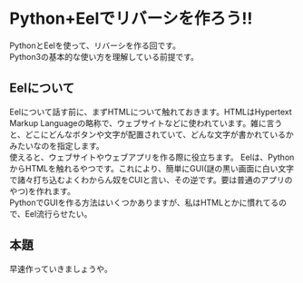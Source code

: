 # Python+Eelでリバーシを作ろう!!
PythonとEelを使って、リバーシを作る回です。  
Python3の基本的な使い方を理解している前提です。  
## Eelについて
Eelについて話す前に、まずHTMLについて触れておきます。HTMLはHypertext Markup Languageの略称で、ウェブサイトなどに使われています。雑に言うと、どこにどんなボタンや文字が配置されていて、どんな文字が書かれているかみたいなのを指定します。  
使えると、ウェブサイトやウェブアプリを作る際に役立ちます。
Eelは、PythonからHTMLを触れるやつです。これにより、簡単にGUI(謎の黒い画面に白い文字で諸々打ち込むよくわからん奴をCUIと言い、その逆です。要は普通のアプリのやつ)を作れます。  
PythonでGUIを作る方法はいくつかありますが、私はHTMLとかに慣れてるので、Eel流行らせたい。
## 本題
早速作っていきましょうや。
